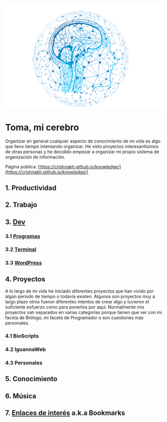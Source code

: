![fgp_my_brain.png](/assets/img/fgp_my_brain.png)
# Toma, mi cerebro
Organizar en general cualquier aspecto de conocimiento de mi vida es algo que llevo tiempo intentando organizar. He visto proyectos interesantísimos de otras personas y he decidido empezar a organizar mi propio sistema de organización de información.

Página pública: [https://crishnakh.github.io/knowledge/](https://crishnakh.github.io/knowledge/)

## 1. Productividad

## 2. Trabajo 

## 3. [Dev](./Dev/Dev.md)
### 3.1 [Programas](./Dev/Programas.md)
### 3.2 [Terminal](./Dev/Terminal.md)
### 3.3 [WordPress](./Dev/WordPress.md)

## 4. Proyectos
A lo largo de mi vida he iniciado diferentes proyectos que han vivido por algún periodo de tiempo o todavía existen. Algunos son proyectos muy a largo plazo otros fueron diferentes intentos de crear algo y tuvieron el suficiente esfuerzo como para ponerlos por aquí. Normalmente mis proyectos van separados en varias categorías porque tienen que ver con mi faceta de Biólogo, mi faceta de Programador o son cuestiones más personales.

### 4.1 BioScripts
### 4.2 IguannaWeb
### 4.3 Personales

## 5. Conocimiento

## 6. Música

## 7. [Enlaces de interés](./Enlaces%20de%20interés/enlaces%20de%20interés.md) a.k.a Bookmarks